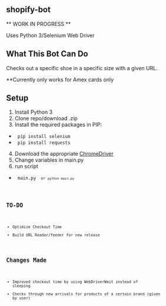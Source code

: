 ## shopify-bot 

** WORK IN PROGRESS **

Uses Python 3/Selenium Web Driver 

## What This Bot Can Do
Checks out a specific shoe in a specific size with a given URL.

**Currently only works for Amex cards only

## Setup
1. Install Python 3
2. Clone repo/download .zip 
3. Install the required packages in PIP:
  - <code> pip install selenium </code>
  - <code> pip install requests </code>
4. Download the appropriate [ChromeDriver](https://chromedriver.chromium.org/)
5. Change variables in main.py
6. run script
  - <code> main.py <code> or <code>python main.py</code>

## TO-DO
- Optimize Checkout Time
- Build URL Reader/feeder for new release


## Changes Made
- Improved checkout time by using WebDriverWait instead of sleeping 
- Checks through new arrivals for products of a certain brand (given by user)
